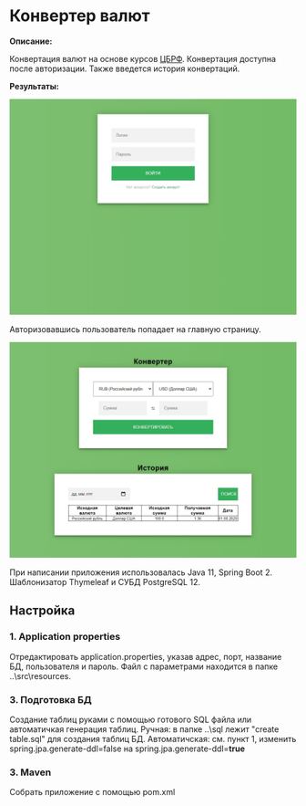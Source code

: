 # Конвертер валют

**Описание:**

Конвертация валют на основе курсов [ЦБРФ](http://www.cbr.ru/scripts/XML_daily.asp). Конвертация доступна после авторизации. Также введется история конвертаций.

**Результаты:**

<p align="center">
  <img src="login.jpg">
</p>

Авторизовавшись пользователь попадает на главную страницу.

<p align="center">
  <img src="converter.jpg">
</p>

 При написании приложения использовалась Java 11, Spring Boot 2. Шаблонизатор Thymeleaf и СУБД PostgreSQL 12.

## Настройка
### 1. Application properties
Отредактировать application.properties, указав адрес, порт, название БД, пользователя и пароль. Файл с параметрами находится в папке ..\src\resources.

### 3. Подготовка БД
Создание таблиц руками с помощью готового SQL файла или автоматичкая генерация таблиц.
Ручная: в папке ..\sql лежит "create table.sql" для создания таблиц БД. 
Автоматичская: см. пункт 1, изменить spring.jpa.generate-ddl=false на spring.jpa.generate-ddl=**true**

### 3. Maven
Собрать приложение с помощью pom.xml
